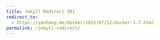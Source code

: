 ```yaml
---
title: Jekyll Redirect 301
redirect_to:
  - https://yanhang.me/docker/2015/07/12/docker-1.7.html
permalink: /jekyll-redirect/
---
```


